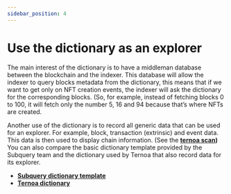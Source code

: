 ```yaml
---
sidebar_position: 4
---
```


# Use the dictionary as an explorer

The main interest of the dictionary is to have a middleman database between the blockchain and the indexer. This database will allow the indexer to query blocks metadata from the dictionary, this means that if we want to get only on NFT creation events, the indexer will ask the dictionary for the corresponding blocks. (So, for example, instead of fetching blocks 0 to 100, it will fetch only the number 5, 16 and 94 because that’s where NFTs are created.

Another use of the dictionary is to record all generic data that can be used for an explorer. For example, block, transaction (extrinsic) and event data. This data is then used to display chain information. (See the **[ternoa scan](https://explorer.ternoa.com/))**
You can also compare the basic dictionary template provided by the Subquery team and the dictionary used by Ternoa that also record data for its explorer.
-	**[Subquery dictionary template](https://github.com/subquery/subql-dictionary)**
-	**[Ternoa dictionary](https://github.com/capsule-corp-ternoa/ternoa-subql-dictionary)**